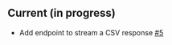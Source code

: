 ## Current (in progress)

- Add endpoint to stream a CSV response [#5](https://github.com/etalab/api-tabular/pull/5)
